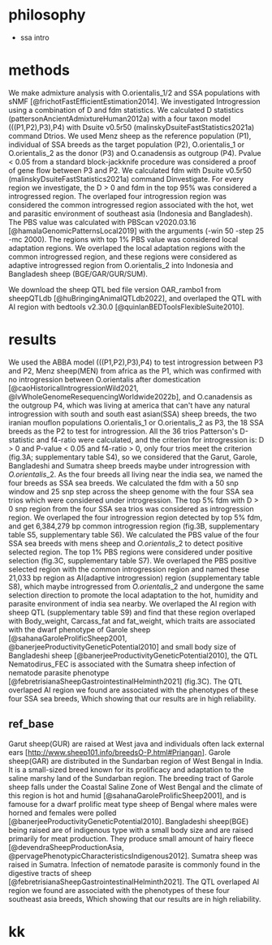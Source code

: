 # philosophy
- ssa intro

# methods
We make admixture analysis with O.orientalis_1/2 and SSA populations with sNMF [@frichotFastEfficientEstimation2014]. We investigated Introgression using a combination of D and fdm statistics. We calculated D statistics (pattersonAncientAdmixtureHuman2012a) with a four taxon model (((P1,P2),P3),P4) with Dsuite v0.5r50 (malinskyDsuiteFastStatistics2021a) command Dtrios. We used Menz sheep as the reference population (P1), individual of SSA breeds as the target population (P2), O.orientalis_1 or O.orientalis_2 as the donor (P3) and O.canadensis as outgroup (P4). Pvalue < 0.05 from a standard block-jackknife procedure was considered a proof of gene flow between P3 and P2.
We calculated fdm with Dsuite v0.5r50 (malinskyDsuiteFastStatistics2021a) command Dinvestigate. For every region we investigate, the D > 0 and fdm in the top 95% was considered a introgressed region. The overlaped four introgression region was considered the common introgressed region associated with the hot, wet and parasitic environment of southeast asia (Indonesia and Bangladesh). The PBS value was calculated with PBScan v2020.03.16 [@hamalaGenomicPatternsLocal2019] with the arguments (-win 50 -step 25 -mc 2000). The regions with top 1% PBS value was considered local adaptation regions. We overlaped the local adaptation regions with the common introgressed region, and these regions were considered as adaptive introgressed region from O.orientalis_2 into Indonesia and Bangladesh sheep (BGE/GAR/GUR/SUM).

We download the sheep QTL bed file version OAR_rambo1 from sheepQTLdb [@huBringingAnimalQTLdb2022], and overlaped the QTL with AI region with bedtools v2.30.0 [@quinlanBEDToolsFlexibleSuite2010].

# results
We used the ABBA model (((P1,P2),P3),P4) to test introgression between P3 and P2, Menz sheep(MEN) from africa as the P1, which was confirmed with no introgression between O.orientalis after domestication [@caoHistoricalIntrogressionWild2021, @lvWholeGenomeResequencingWorldwide2022b], and O.canadensis as the outgroup P4, which was living at america that can't have any natural introgression with south and south east asian(SSA) sheep breeds, the two iranian mouflon populations O.orientalis_1 or O.orientalis_2 as P3, the 18 SSA breeds as the P2 to test for introgression. All the 36 trios Patterson's D-statistic and f4-ratio were calculated, and the criterion for introgression is: D > 0 and P-value < 0.05 and f4-ratio > 0, only four trios meet the criterion (fig.3A; supplementary table S4), so we considered that the Garut, Garole, Bangladeshi and Sumatra sheep breeds maybe under introgression with *O.orientalis*_2. As the four breeds all living near the india sea, we named the four breeds as SSA sea breeds. We calculated the fdm with a 50 snp window and 25 snp step across the sheep genome with the four SSA sea trios which were considered under introgression. The top 5% fdm with D > 0 snp region from the four SSA sea trios was considered as introgression region. We overlaped the four introgression region detected by top 5% fdm, and get 6,384,279 bp common introgression region (fig.3B, supplementary table S5, supplementary table S6). We calculated the PBS value of the four SSA sea breeds with mens sheep and *O.orientalis*_2 to detect positive selected region. The top 1% PBS regions were considered under positive selection (fig.3C, supplementary table S7). We overlaped the PBS positive selected region with the common introgression region and named these 21,033 bp region as AI(adaptive introgression) region (supplementary table S8), which maybe introgressed from *O.orientalis*_2 and undergone the same selection direction to promote the local adaptation to the hot, humidity and parasite environment of india sea nearby. We overlaped the AI region with sheep QTL (supplementary table S9) and find that these region overlaped with Body_weight, Carcass_fat and fat_weight, which traits are associated with the dwarf phenotype of Garole sheep [@sahanaGaroleProlificSheep2001, @banerjeeProductivityGeneticPotential2010] and small body size of Bangladeshi sheep [@banerjeeProductivityGeneticPotential2010], the QTL Nematodirus_FEC is associated with the Sumatra sheep infection of nematode parasite phenotype [@febretrisianaSheepGastrointestinalHelminth2021] (fig.3C). The QTL overlaped AI region we found are associated with the phenotypes of these four SSA sea breeds, Which showing that our results are in high reliability.

## ref_base
Garut sheep(GUR) are raised at West java and individuals often lack external ears [http://www.sheep101.info/breedsO-P.html#Priangan]. Garole sheep(GAR) are distributed in the Sundarban region of West Bengal in India. It is a small-sized breed known for its prolificacy and adaptation to the saline marshy land of the Sundarban region. The breeding tract of Garole sheep falls under the Coastal Saline Zone of West Bengal and the climate of this region is hot and humid [@sahanaGaroleProlificSheep2001], and is famouse for a dwarf prolific meat type sheep of Bengal where males were horned and females were polled [@banerjeeProductivityGeneticPotential2010]. Bangladeshi sheep(BGE) being raised are of indigenous type with a small body size and are raised primarily for meat production. They produce small amount of hairy fleece [@devendraSheepProductionAsia, @pervagePhenotypicCharacteristicsIndigenous2012]. Sumatra sheep was raised in Sumatra. Infection of nematode parasite is commonly found in the digestive tracts of sheep [@febretrisianaSheepGastrointestinalHelminth2021]. The QTL overlaped AI region we found are associated with the phenotypes of these four southeast asia breeds, Which showing that our results are in high reliability.

# kk
